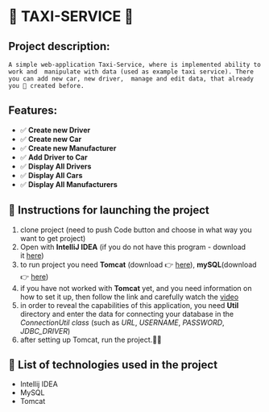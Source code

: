 # 🚖 TAXI-SERVICE 🚖

## Project description:

`A simple web-application Taxi-Service, where is implemented ability to work and 
manipulate with data (used as example taxi service).
There you can add new car, new driver, 
manage and edit data, that already you 🫵 created before.`

## Features:

* ✅ **Create new Driver**
* ✅ **Create new Car**
* ✅ **Create new Manufacturer**
* ✅ **Add Driver to Car**
* ✅ **Display All Drivers**
* ✅ **Display All Cars**
* ✅ **Display All Manufacturers**


## 📀 Instructions for launching the project

1. clone project (need to push Code button and choose in what way you want to get project)
2. Open with **IntelliJ IDEA** (if you do not have this program - download it [here](https://www.jetbrains.com/idea/))
3. to run project you need **Tomcat** (download 👉 [here](https://tomcat.apache.org)), **mySQL**(download 👉 [here](https://www.mysql.com/downloads/))
4. if you have not worked with **Tomcat** yet, and you need information on how to set it up, then follow the link and carefully watch the [video](https://www.youtube.com/watch?v=ThBw3WBTw9Q)
5. in order to reveal the capabilities of this application, you need
   **Util** directory and enter the data for connecting your database in the _ConnectionUtil class_ (such as _URL_, _USERNAME_, _PASSWORD_, _JDBC_DRIVER_)
6. after setting up Tomcat, run the project.🏃‍♀️

## 📝 List of technologies used in the project

* Intellij IDEA
* MySQL
* Tomcat

